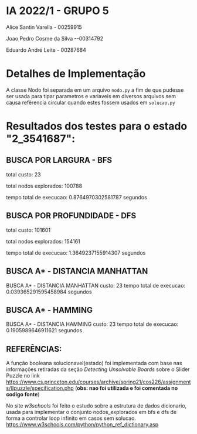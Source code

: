 # IA 2022/1 - GRUPO 5

Alice Santin Varella - 00259915

Joao Pedro Cosme da Silva --00314792

Eduardo André Leite - 00287684

# Detalhes de Implementação

A classe Nodo foi separada em um arquivo `nodo.py` a fim de que pudesse ser usada para tipar parametros e variaveis em diversos arquivos sem causa refêrencia circular quando estes fossem usados em `solucao.py`

# Resultados dos testes para o estado "2_3541687":

## BUSCA POR LARGURA - BFS
total custo:  23

total nodos explorados:  100788

tempo total de execucao:  0.8764970302581787 segundos

## BUSCA POR PROFUNDIDADE - DFS

total custo:  101601

total nodos explorados:  154161

tempo total de execucao:  1.3649237155914307 segundos
## BUSCA A* - DISTANCIA MANHATTAN

BUSCA A* - DISTANCIA MANHATTAN
custo:  23
tempo total de execucao:  0.039365291595458984 segundos

## BUSCA A* - HAMMING

BUSCA A* - DISTANCIA HAMMING
custo:  23
tempo total de execucao:  0.1905989646911621 segundos

## REFERÊNCIAS:

A função booleana solucionavel(estado) foi implementada com base nas informações retiradas da seção *Detecting Unsolvable Boards* sobre o Slider Puzzle no link https://www.cs.princeton.edu/courses/archive/spring21/cos226/assignments/8puzzle/specification.php (**obs: nao foi utilizada e foi comentada no codigo fonte**)

No site *w3schools* foi feito o estudo sobre a estrutura de dados dicionario, usada para implementar o conjunto nodos_explorados em bfs e dfs de forma a controlar loop infinito em casos sem solucao. https://www.w3schools.com/python/python_ref_dictionary.asp
